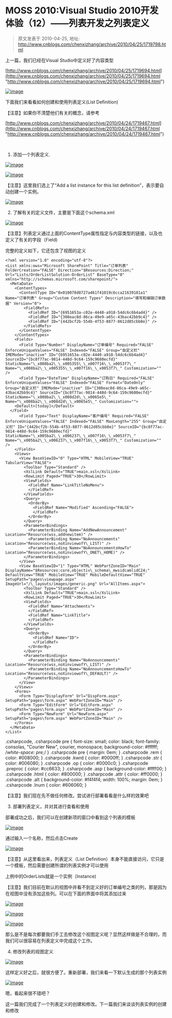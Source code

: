 # MOSS 2010:Visual Studio 2010开发体验（12）——列表开发之列表定义 
> 原文发表于 2010-04-25, 地址: http://www.cnblogs.com/chenxizhang/archive/2010/04/25/1719798.html 


上一篇，我们已经在Visual Studio中定义好了内容类型

 [http://www.cnblogs.com/chenxizhang/archive/2010/04/25/1719694.html](http://www.cnblogs.com/chenxizhang/archive/2010/04/25/1719694.html "http://www.cnblogs.com/chenxizhang/archive/2010/04/25/1719694.html")

 [![image](./images/1719798-image_thumb.png "image")](http://images.cnblogs.com/cnblogs_com/chenxizhang/WindowsLiveWriter/MOSS2010VisualStudio201012_AF8D/image_2.png) 

 下面我们来看看如何创建和使用列表定义(List Definition)

 【注意】如果你不清楚他们有关的概念，请参考 

 [http://www.cnblogs.com/chenxizhang/archive/2010/04/24/1719467.html](http://www.cnblogs.com/chenxizhang/archive/2010/04/24/1719467.html "http://www.cnblogs.com/chenxizhang/archive/2010/04/24/1719467.html")

  

 1. 添加一个列表定义.

 [![image](./images/1719798-image_thumb_1.png "image")](http://images.cnblogs.com/cnblogs_com/chenxizhang/WindowsLiveWriter/MOSS2010VisualStudio201012_AF8D/image_4.png) 

 [![image](./images/1719798-image_thumb_2.png "image")](http://images.cnblogs.com/cnblogs_com/chenxizhang/WindowsLiveWriter/MOSS2010VisualStudio201012_AF8D/image_6.png) 

 【注意】这里我们选上了“Add a list instance for this list definition”，表示要自动创建一个实例。

 [![image](./images/1719798-image_thumb_3.png "image")](http://images.cnblogs.com/cnblogs_com/chenxizhang/WindowsLiveWriter/MOSS2010VisualStudio201012_AF8D/image_8.png) 

 2. 了解有关的定义文件，主要是下面这个schema.xml

 [![image](./images/1719798-image_thumb_4.png "image")](http://images.cnblogs.com/cnblogs_com/chenxizhang/WindowsLiveWriter/MOSS2010VisualStudio201012_AF8D/image_10.png) 

 【注意】列表定义通过上面的ContentType属性指定与内容类型的链接，以及也定义了有关的字段（Field)

 完整的定义如下，它还包含了视图的定义


```
<?xml version="1.0" encoding="utf-8"?>
<List xmlns:ows="Microsoft SharePoint" Title="订单列表" FolderCreation="FALSE" Direction="$Resources:Direction;" Url="Lists/OrderListSolution-OrderList" BaseType="0" xmlns="http://schemas.microsoft.com/sharepoint/">
  <MetaData>
    <ContentTypes>
      <ContentType ID="0x010078d8727a461f41019c6cca21639181a1" Name="订单列表" Group="Custom Content Types" Description="填写和编辑订单数据" Version="0">
        <FieldRefs>
          <FieldRef ID="{6951653a-c02e-4440-a918-54dc6c6b4ad4}" />
          <FieldRef ID="{308eac8d-86ca-49e9-a65c-43bac42bb9c4}" />
          <FieldRef ID="{442bcf2b-554b-4f53-8877-8612d85cbb8e}" />
        </FieldRefs>
      </ContentType>
    </ContentTypes>
    <Fields>
      <Field Type="Number" DisplayName="订单编号" Required="FALSE" EnforceUniqueValues="FALSE" Indexed="FALSE" Group="自定义栏" IMEMode="inactive" ID="{6951653a-c02e-4440-a918-54dc6c6b4ad4}" SourceID="{bc8f77ac-9814-448d-9c64-159c9680ecfd}" StaticName="\_x008ba2\_\_x005355\_\_x007f16\_\_x0053f7\_" Name="\_x008ba2\_\_x005355\_\_x007f16\_\_x0053f7\_" Customization="" />
      <Field Type="DateTime" DisplayName="订购日" Required="FALSE" EnforceUniqueValues="FALSE" Indexed="FALSE" Format="DateOnly" Group="自定义栏" IMEMode="inactive" ID="{308eac8d-86ca-49e9-a65c-43bac42bb9c4}" SourceID="{bc8f77ac-9814-448d-9c64-159c9680ecfd}" StaticName="\_x008ba2\_\_x008d2d\_\_x0065e5\_" Name="\_x008ba2\_\_x008d2d\_\_x0065e5\_" Customization="">
    <Default>[today]</Default>
  </Field>
      <Field Type="Text" DisplayName="客户编号" Required="FALSE" EnforceUniqueValues="FALSE" Indexed="FALSE" MaxLength="255" Group="自定义栏" ID="{442bcf2b-554b-4f53-8877-8612d85cbb8e}" SourceID="{bc8f77ac-9814-448d-9c64-159c9680ecfd}" StaticName="\_x005ba2\_\_x006237\_\_x007f16\_\_x0053f7\_" Name="\_x005ba2\_\_x006237\_\_x007f16\_\_x0053f7\_" Customization="" />
    </Fields>
    <Views>
      <View BaseViewID="0" Type="HTML" MobileView="TRUE" TabularView="FALSE">
        <Toolbar Type="Standard" />
        <XslLink Default="TRUE">main.xsl</XslLink>
        <RowLimit Paged="TRUE">30</RowLimit>
        <ViewFields>
          <FieldRef Name="LinkTitleNoMenu">
          </FieldRef>
        </ViewFields>
        <Query>
          <OrderBy>
            <FieldRef Name="Modified" Ascending="FALSE">
            </FieldRef>
          </OrderBy>
        </Query>
        <ParameterBindings>
          <ParameterBinding Name="AddNewAnnouncement" Location="Resource(wss,addnewitem)" />
          <ParameterBinding Name="NoAnnouncements" Location="Resource(wss,noXinviewofY\_LIST)" />
          <ParameterBinding Name="NoAnnouncementsHowTo" Location="Resource(wss,noXinviewofY\_ONET\_HOME)" />
        </ParameterBindings>
      </View>
      <View BaseViewID="1" Type="HTML" WebPartZoneID="Main" DisplayName="$Resources:core,objectiv\_schema\_mwsidcamlidC24;" DefaultView="TRUE" MobileView="TRUE" MobileDefaultView="TRUE" SetupPath="pages\viewpage.aspx" ImageUrl="/\_layouts/images/generic.png" Url="AllItems.aspx">
        <Toolbar Type="Standard" />
        <XslLink Default="TRUE">main.xsl</XslLink>
        <RowLimit Paged="TRUE">30</RowLimit>
        <ViewFields>
          <FieldRef Name="Attachments">
          </FieldRef>
          <FieldRef Name="LinkTitle">
          </FieldRef>
        </ViewFields>
        <Query>
          <OrderBy>
            <FieldRef Name="ID">
            </FieldRef>
          </OrderBy>
        </Query>
        <ParameterBindings>
          <ParameterBinding Name="NoAnnouncements" Location="Resource(wss,noXinviewofY\_LIST)" />
          <ParameterBinding Name="NoAnnouncementsHowTo" Location="Resource(wss,noXinviewofY\_DEFAULT)" />
        </ParameterBindings>
      </View>
    </Views>
    <Forms>
      <Form Type="DisplayForm" Url="DispForm.aspx" SetupPath="pages\form.aspx" WebPartZoneID="Main" />
      <Form Type="EditForm" Url="EditForm.aspx" SetupPath="pages\form.aspx" WebPartZoneID="Main" />
      <Form Type="NewForm" Url="NewForm.aspx" SetupPath="pages\form.aspx" WebPartZoneID="Main" />
    </Forms>
  </MetaData>
</List>
```

.csharpcode, .csharpcode pre
{
 font-size: small;
 color: black;
 font-family: consolas, "Courier New", courier, monospace;
 background-color: #ffffff;
 /*white-space: pre;*/
}
.csharpcode pre { margin: 0em; }
.csharpcode .rem { color: #008000; }
.csharpcode .kwrd { color: #0000ff; }
.csharpcode .str { color: #006080; }
.csharpcode .op { color: #0000c0; }
.csharpcode .preproc { color: #cc6633; }
.csharpcode .asp { background-color: #ffff00; }
.csharpcode .html { color: #800000; }
.csharpcode .attr { color: #ff0000; }
.csharpcode .alt 
{
 background-color: #f4f4f4;
 width: 100%;
 margin: 0em;
}
.csharpcode .lnum { color: #606060; }

【注意】我们现在先不做任何修改。尝试进行部署看看是什么样的效果吧


3. 部署列表定义，并对其进行查看和使用


部署成功之后，我们可以在创建新项的窗口中看到这个列表的模板


[![image](./images/1719798-image_thumb_6.png "image")](http://images.cnblogs.com/cnblogs_com/chenxizhang/WindowsLiveWriter/MOSS2010VisualStudio201012_AF8D/image_14.png) 


通过输入一个名称，然后点击Create


[![image](./images/1719798-image_thumb_7.png "image")](http://images.cnblogs.com/cnblogs_com/chenxizhang/WindowsLiveWriter/MOSS2010VisualStudio201012_AF8D/image_16.png) 


【注意】从这里看出来，列表定义（List Definition）本身不能直接访问，它只是一个模板，然后需要创建所谓的列表实例才可以使用


上例中的OrderLists就是一个实例（Instance)


【注意】我们目前在默认的视图中并看不到定义好的订单编号之类的列，那是因为在视图中没有添加这些列。可以在下面的界面中将其添加过来


[![image](./images/1719798-image_thumb_8.png "image")](http://images.cnblogs.com/cnblogs_com/chenxizhang/WindowsLiveWriter/MOSS2010VisualStudio201012_AF8D/image_18.png) 


[![image](./images/1719798-image_thumb_9.png "image")](http://images.cnblogs.com/cnblogs_com/chenxizhang/WindowsLiveWriter/MOSS2010VisualStudio201012_AF8D/image_20.png) 


[![image](./images/1719798-image_thumb_10.png "image")](http://images.cnblogs.com/cnblogs_com/chenxizhang/WindowsLiveWriter/MOSS2010VisualStudio201012_AF8D/image_22.png) 


那么是不是每次都要我们手工去修改这个视图定义呢？显然这样做是不合理的，而我们可以很容易在列表定义中完成这个工作。


4. 修改列表的视图定义


[![image](./images/1719798-image_thumb_11.png "image")](http://images.cnblogs.com/cnblogs_com/chenxizhang/WindowsLiveWriter/MOSS2010VisualStudio201012_AF8D/image_24.png) 


这样定义好之后，就很方便了。重新部署，我们来看一下默认生成的那个列表实例


[![image](./images/1719798-image_thumb_12.png "image")](http://images.cnblogs.com/cnblogs_com/chenxizhang/WindowsLiveWriter/MOSS2010VisualStudio201012_AF8D/image_26.png) 


嗯，看起来很不错吧？


这一篇我们完成了一个列表定义的创建和修改。下一篇我们来谈谈列表实例的创建和修改


